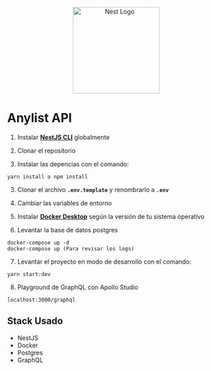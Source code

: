 <p align="center">
  <a href="http://nestjs.com/" target="blank"><img src="https://nestjs.com/img/logo-small.svg" width="200" alt="Nest Logo" /></a>
</p>

# Anylist API

1. Instalar **[NestJS CLI](https://docs.nestjs.com/#installation)** globalmente

2. Clonar el repositorio

3. Instalar las depencias con el comando:

```
yarn install o npm install
```

3. Clonar el archivo **`.env.template`** y renombrarlo a **`.env`**

4. Cambiar las variables de entorno

5. Instalar **[Docker Desktop](https://www.docker.com/products/docker-desktop/)** según la versión de tu sistema operativo

6. Levantar la base de datos postgres

```
docker-compose up -d
docker-compose up (Para revisar los logs)
```

7. Levantar el proyecto en modo de desarrollo con el comando:

```
yarn start:dev
```

8. Playground de GraphQL con Apollo Studio

```
localhost:3000/graphql
```

## Stack Usado

- NestJS
- Docker
- Postgres
- GraphQL
